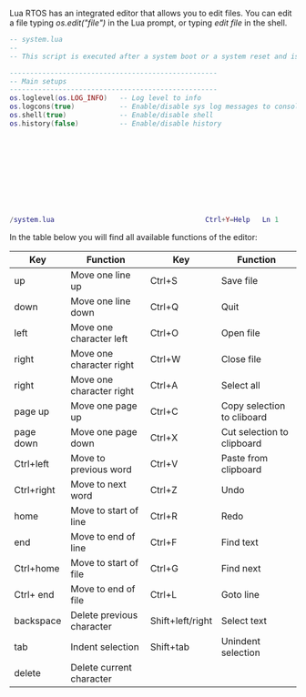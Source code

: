 Lua RTOS has an integrated editor that allows you to edit files. You can edit a file typing _os.edit("file")_ in the Lua prompt, or typing _edit file_ in the shell.

```lua
-- system.lua
--
-- This script is executed after a system boot or a system reset and is intended-- for setup the system.

---------------------------------------------------
-- Main setups
---------------------------------------------------
os.loglevel(os.LOG_INFO)   -- Log level to info
os.logcons(true)           -- Enable/disable sys log messages to console
os.shell(true)             -- Enable/disable shell
os.history(false)          -- Enable/disable history











/system.lua                                     Ctrl+Y=Help   Ln 1     Col 1   
```

In the table below you will find all available functions of the editor:

|Key| Function |Key| Function |
|---|----------|---|----------|
| up | Move one line up | Ctrl+S | Save file |
| down | Move one line down | Ctrl+Q | Quit |
| left | Move one character left | Ctrl+O | Open file |
| right | Move one character right | Ctrl+W | Close file |
| right | Move one character right | Ctrl+A | Select all |
| page up | Move one page up | Ctrl+C | Copy selection to cliboard |
| page down | Move one page down | Ctrl+X | Cut selection to clipboard |
| Ctrl+left | Move to previous word | Ctrl+V | Paste from clipboard |
| Ctrl+right | Move to next word | Ctrl+Z | Undo |
| home | Move to start of line | Ctrl+R | Redo |
| end | Move to end of line | Ctrl+F | Find text |
| Ctrl+home | Move to start of file | Ctrl+G | Find next |
| Ctrl+ end | Move to end of file | Ctrl+L | Goto line |
| backspace | Delete previous character | Shift+left/right | Select text |
| tab | Indent selection | Shift+tab | Unindent selection |
| delete | Delete current character |
